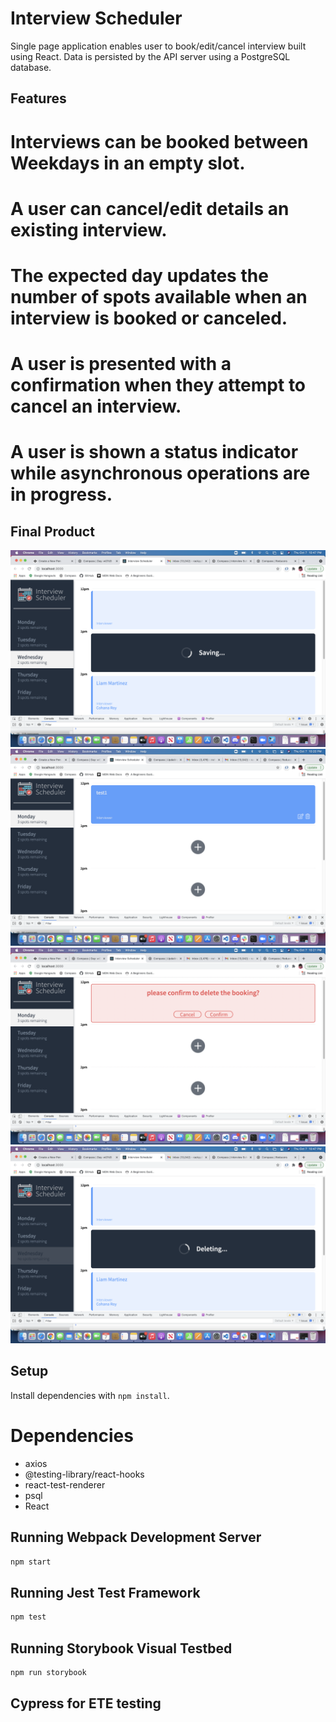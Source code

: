 # Interview Scheduler
Single page application enables user to book/edit/cancel interview built using React.
Data is persisted by the API server using a PostgreSQL database.

## Features
# Interviews can be booked between Weekdays in an empty slot.
# A user can cancel/edit details an existing interview.
# The expected day updates the number of spots available when an interview is booked or canceled.
# A user is presented with a confirmation when they attempt to cancel an interview.
# A user is shown a status indicator while asynchronous operations are in progress.

## Final Product

!["Book an interview"](https://github.com/NehaSijaria/scheduler/blob/master/docs/Book%20Interview.png)
!["Available slot"](https://github.com/NehaSijaria/scheduler/blob/master/docs/Booked%20Slot.png)
!["Confirm before delete the interview"](https://github.com/NehaSijaria/scheduler/blob/master/docs/Confirm%20Delete.png)
!["Delete Interview"](https://github.com/NehaSijaria/scheduler/blob/master/docs/Delete%20Interview.png)

## Setup

Install dependencies with `npm install`.
# Dependencies

- axios
- @testing-library/react-hooks
- react-test-renderer
- psql
- React

## Running Webpack Development Server

```sh
npm start
```

## Running Jest Test Framework

```sh
npm test
```

## Running Storybook Visual Testbed

```sh
npm run storybook
```
## Cypress for ETE testing
